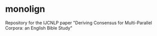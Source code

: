 # monolign
Repository for the IJCNLP paper "Deriving Consensus for Multi-Parallel Corpora: an English Bible Study"
